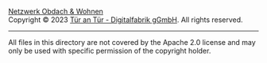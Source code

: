 [Netzwerk Obdach & Wohnen](https://tuerantuer.de/digitalfabrik/projekte/netzwerkobdachwohnen/)  
Copyright © 2023 [Tür an Tür - Digitalfabrik gGmbH](https://tuerantuer.de/digitalfabrik/).
All rights reserved.

_________________

All files in this directory are not covered by the Apache 2.0 license and may only be used with specific permission of the copyright holder.
